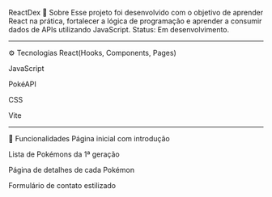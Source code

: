 ReactDex
🧠 Sobre
Esse projeto foi desenvolvido com o objetivo de aprender React na prática, fortalecer a lógica de programação e aprender a consumir dados de APIs utilizando JavaScript.
Status: Em desenvolvimento.

---

⚙️ Tecnologias
React(Hooks, Components, Pages)

JavaScript

PokéAPI

CSS

Vite

---

📌 Funcionalidades
Página inicial com introdução

Lista de Pokémons da 1ª geração

Página de detalhes de cada Pokémon

Formulário de contato estilizado

